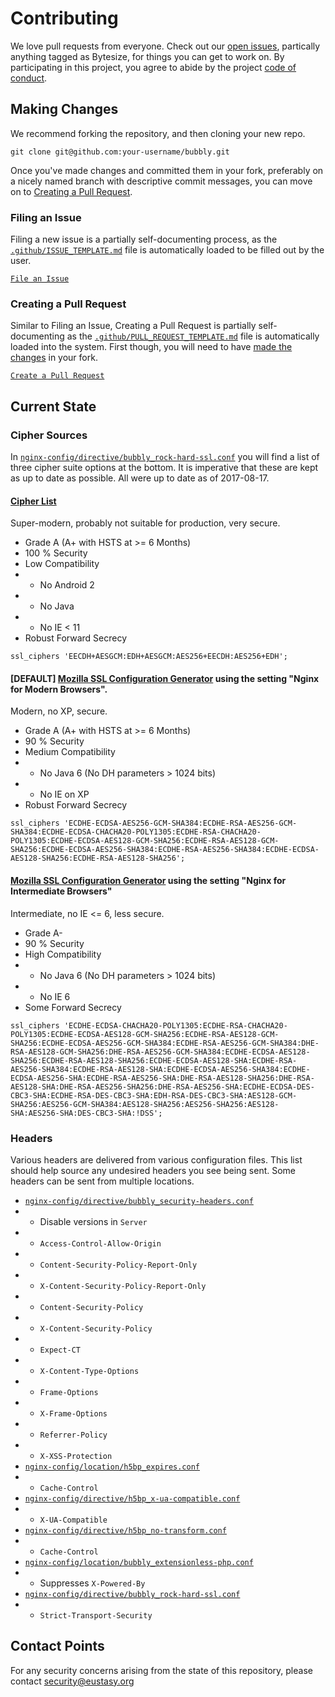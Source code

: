 # Contributing

We love pull requests from everyone. Check out our [open issues](https://github.com/eustasy/bubbly/issues), partically anything tagged as Bytesize, for things you can get to work on. By participating in this project, you agree to abide by the project [code of conduct](https://github.com/eustasy/bubbly/blob/master/CODE_OF_CONDUCT.md).

## Making Changes

We recommend forking the repository, and then cloning your new repo.

    git clone git@github.com:your-username/bubbly.git

Once you've made changes and committed them in your fork, preferably on a nicely named branch with descriptive commit messages, you can move on to [Creating a Pull Request](#creating-a-pull-request).

### Filing an Issue

Filing a new issue is a partially self-documenting process, as the [`.github/ISSUE_TEMPLATE.md`](https://github.com/eustasy/bubbly/blob/master/.github/ISSUE_TEMPLATE.md) file is automatically loaded to be filled out by the user.

[`File an Issue`](https://github.com/eustasy/bubbly/issues/new)

### Creating a Pull Request

Similar to Filing an Issue, Creating a Pull Request is partially self-documenting as the [`.github/PULL_REQUEST_TEMPLATE.md`](https://github.com/eustasy/bubbly/blob/master/.github/PULL_REQUEST_TEMPLATE.md) file is automatically loaded into the system. First though, you will need to have [made the changes](#making-changes) in your fork.

[`Create a Pull Request`](https://github.com/eustasy/bubbly/compare/)

## Current State

### Cipher Sources

In [`nginx-config/directive/bubbly_rock-hard-ssl.conf`](https://github.com/eustasy/bubbly/blob/master/nginx-config/directive/bubbly_rock-hard-ssl.conf) you will find a list of three cipher suite options at the bottom. It is imperative that these are kept as up to date as possible. All were up to date as of 2017-08-17.

#### [Cipher List](https://cipherli.st)

Super-modern, probably not suitable for production, very secure.

- Grade A  (A+ with HSTS at >= 6 Months)
- 100 % Security
- Low Compatibility
- - No Android 2
- - No Java
- - No IE < 11
- Robust Forward Secrecy

```
ssl_ciphers 'EECDH+AESGCM:EDH+AESGCM:AES256+EECDH:AES256+EDH';
```

#### [DEFAULT] [Mozilla SSL Configuration Generator](https://mozilla.github.io/server-side-tls/ssl-config-generator/) using the setting "Nginx for Modern Browsers".

Modern, no XP, secure.

- Grade A (A+ with HSTS at >= 6 Months)
- 90 % Security
- Medium Compatibility
- - No Java 6 (No DH parameters > 1024 bits)
- - No IE on XP
- Robust Forward Secrecy

```
ssl_ciphers 'ECDHE-ECDSA-AES256-GCM-SHA384:ECDHE-RSA-AES256-GCM-SHA384:ECDHE-ECDSA-CHACHA20-POLY1305:ECDHE-RSA-CHACHA20-POLY1305:ECDHE-ECDSA-AES128-GCM-SHA256:ECDHE-RSA-AES128-GCM-SHA256:ECDHE-ECDSA-AES256-SHA384:ECDHE-RSA-AES256-SHA384:ECDHE-ECDSA-AES128-SHA256:ECDHE-RSA-AES128-SHA256';
```

#### [Mozilla SSL Configuration Generator](https://mozilla.github.io/server-side-tls/ssl-config-generator/) using the setting "Nginx for Intermediate Browsers"

Intermediate, no IE <= 6, less secure.

- Grade A-
- 90 % Security
- High Compatibility
- - No Java 6 (No DH parameters > 1024 bits)
- - No IE 6
- Some Forward Secrecy

```
ssl_ciphers 'ECDHE-ECDSA-CHACHA20-POLY1305:ECDHE-RSA-CHACHA20-POLY1305:ECDHE-ECDSA-AES128-GCM-SHA256:ECDHE-RSA-AES128-GCM-SHA256:ECDHE-ECDSA-AES256-GCM-SHA384:ECDHE-RSA-AES256-GCM-SHA384:DHE-RSA-AES128-GCM-SHA256:DHE-RSA-AES256-GCM-SHA384:ECDHE-ECDSA-AES128-SHA256:ECDHE-RSA-AES128-SHA256:ECDHE-ECDSA-AES128-SHA:ECDHE-RSA-AES256-SHA384:ECDHE-RSA-AES128-SHA:ECDHE-ECDSA-AES256-SHA384:ECDHE-ECDSA-AES256-SHA:ECDHE-RSA-AES256-SHA:DHE-RSA-AES128-SHA256:DHE-RSA-AES128-SHA:DHE-RSA-AES256-SHA256:DHE-RSA-AES256-SHA:ECDHE-ECDSA-DES-CBC3-SHA:ECDHE-RSA-DES-CBC3-SHA:EDH-RSA-DES-CBC3-SHA:AES128-GCM-SHA256:AES256-GCM-SHA384:AES128-SHA256:AES256-SHA256:AES128-SHA:AES256-SHA:DES-CBC3-SHA:!DSS';
```

### Headers

Various headers are delivered from various configuration files. This list should help source any undesired headers you see being sent. Some headers can be sent from multiple locations.

- [`nginx-config/directive/bubbly_security-headers.conf`](https://github.com/eustasy/bubbly/blob/master/nginx-config/directive/bubbly_security-headers.conf)
- - Disable versions in `Server` 
- - `Access-Control-Allow-Origin`
- - `Content-Security-Policy-Report-Only`
- - `X-Content-Security-Policy-Report-Only`
- - `Content-Security-Policy`
- - `X-Content-Security-Policy`
- - `Expect-CT`
- - `X-Content-Type-Options`
- - `Frame-Options`
- - `X-Frame-Options`
- - `Referrer-Policy`
- - `X-XSS-Protection`
- [`nginx-config/location/h5bp_expires.conf`](https://github.com/eustasy/bubbly/blob/master/nginx-config/location/h5bp_expires.conf)
- - `Cache-Control`
- [`nginx-config/directive/h5bp_x-ua-compatible.conf`](https://github.com/eustasy/bubbly/blob/master/nginx-config/directive/h5bp_x-ua-compatible.conf)
- - `X-UA-Compatible`
- [`nginx-config/directive/h5bp_no-transform.conf`](https://github.com/eustasy/bubbly/blob/master/nginx-config/directive/h5bp_no-transform.conf)
- - `Cache-Control`
- [`nginx-config/location/bubbly_extensionless-php.conf`](https://github.com/eustasy/bubbly/blob/master/nginx-config/location/bubbly_extensionless-php.conf)
- - Suppresses `X-Powered-By`
- [`nginx-config/directive/bubbly_rock-hard-ssl.conf`](https://github.com/eustasy/bubbly/blob/master/nginx-config/directive/bubbly_rock-hard-ssl.conf)
- - `Strict-Transport-Security`

## Contact Points

For any security concerns arising from the state of this repository, please contact [security@eustasy.org](mailto:security@eustasy.org)
